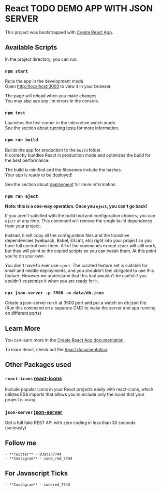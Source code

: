 # React TODO DEMO APP WITH JSON SERVER

This project was bootstrapped with [Create React App](https://github.com/facebook/create-react-app).

## Available Scripts

In the project directory, you can run:

### `npm start`

Runs the app in the development mode.\
Open [http://localhost:3000](http://localhost:3000) to view it in your browser.

The page will reload when you make changes.\
You may also see any lint errors in the console.

### `npm test`

Launches the test runner in the interactive watch mode.\
See the section about [running tests](https://facebook.github.io/create-react-app/docs/running-tests) for more information.

### `npm run build`

Builds the app for production to the `build` folder.\
It correctly bundles React in production mode and optimizes the build for the best performance.

The build is minified and the filenames include the hashes.\
Your app is ready to be deployed!

See the section about [deployment](https://facebook.github.io/create-react-app/docs/deployment) for more information.

### `npm run eject`

**Note: this is a one-way operation. Once you `eject`, you can't go back!**

If you aren't satisfied with the build tool and configuration choices, you can `eject` at any time. This command will remove the single build dependency from your project.

Instead, it will copy all the configuration files and the transitive dependencies (webpack, Babel, ESLint, etc) right into your project so you have full control over them. All of the commands except `eject` will still work, but they will point to the copied scripts so you can tweak them. At this point you're on your own.

You don't have to ever use `eject`. The curated feature set is suitable for small and middle deployments, and you shouldn't feel obligated to use this feature. However we understand that this tool wouldn't be useful if you couldn't customize it when you are ready for it.

### `npx json-server -p 3500 -w data/db.json`
Create a json-server run it at 3500 port and put a watch on db.json file. (Run this command on a separate CMD to make the server and app running on different ports)
## Learn More

You can learn more in the [Create React App documentation](https://facebook.github.io/create-react-app/docs/getting-started).

To learn React, check out the [React documentation](https://reactjs.org/).

## Other Packages used

### `react-icons` [react-icons](https://react-icons.github.io/react-icons/)
Include popular icons in your React projects easily with react-icons, which utilizes ES6 imports that allows you to include only the icons that your project is using 

### `json-server` [json-server](https://www.npmjs.com/package/json-server)
Get a full fake REST API with zero coding in less than 30 seconds (seriously)

## **Follow me**
    - **Twitter** - @Jatin7744
    - **Instagram** - code_red_7744

## **For Javascript Ticks**
    - **Instagram** - codered_7744